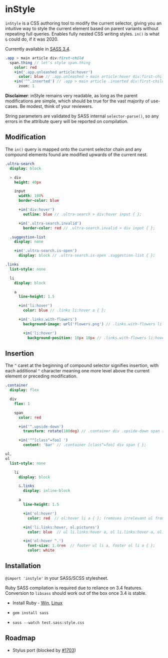 # inStyle

`inStyle` is a CSS authoring tool to modify the current selector, giving you an intuitive way to style the current element based on parent variants without repeating full queries. Enables fully nested CSS writing styles.
`in()` is what `&` could do, if it was 2020.

Currently available in [SASS 3.4](src/instyle.sass).  

```Sass
.app > main article div:first-child
  span.thing // let's style span.thing
    color: red
    +in('.app.unleashed article:hover')
      color: blue // .app.unleashed > main article:hover div:first-child span.thing { };
    +in('^^.inserted') // .app > main article .inserted div:first-child span.thing { };
      zoom: 1
```

**Disclaimer**: inStyle remains very readable, as long as the parent modifications are simple, which should be true for the vast majority of use-cases. Be modest, think of your reviewers.

String parameters are validated by SASS internal `selector-parse()`, so any errors in the attribute query will be reported on compilation.

## Modification
The `in()` query is mapped onto the current selector chain and any compound elements found are modified upwards of the current nest.

```Sass
.ultra-search
  display: block

  > div
    height: 40px

    input
      width: 100%
      border-color: blue

      +in('div:hover')
        outline: blue // .ultra-search > div:hover input { };

      +in('.ultra-search.invalid')
        border-color: red // .ultra-search.invalid > div input { };

  .suggestion-list
    display: none

    +in('.ultra-search.is-open')
      display: block // .ultra-search.is-open .suggestion-list { };
```

```Sass
.links
  list-style: none

  li
    display: block

    a
      line-height: 1.5

      +in('li:hover')
        color: blue // .links li:hover a { };

      +in('.links.with-flowers')
        background-image: url('flowers.png') // .links.with-flowers li a { };

        +in('li:hover')
          background-position: 10px 10px // .links.with-flowers li:hover a { };
```

## Insertion
The `^` caret at the beginning of compound selector signifies insertion, with each additional `^` character meaning one more level above the current element or preceding modification.

```Sass
.container
  display: flex

  div
    flex: 1

    span
      color: red

      +in('^.upside-down')
        transform: rotate(180deg) // .container div .upside-down span { };

      +in('^^[class^=foo] ')
        content: 'bar' // .container [class^=foo] div span { };
```

```Sass
ul,
ol
  list-style: none

    li
      display: block

      &.links
        display: inline-block

      a
        line-height: 1.5

        +in('ol:hover')
          color: red  // ol:hover li a { }; (removes irrelevant ul from group)

        +in('li.links:hover, ol.pictures')
          color: blue  // ul li.links:hover a, ol li.links:hover a, ol.pictures li a { };

        +in('ol:hover ^.')
          font-size: 1.4rem  // footer ul li a, footer ol li a { };
          color: white
```

## Installation

`@import 'instyle'` in your SASS/SCSS stylesheet.

Ruby SASS compilation is required due to reliance on 3.4 features. Conversion to `libsass` should work out of the box once 3.4 is stable.

- Install Ruby - [Win](http://rubyinstaller.org/), [Linux](https://www.ruby-lang.org/en/documentation/installation/#package-management-systems)

- `gem install sass`

- `sass --watch test.sass:style.css`

## Roadmap

- Stylus port (blocked by [#1703](https://github.com/stylus/stylus/issues/1703))
